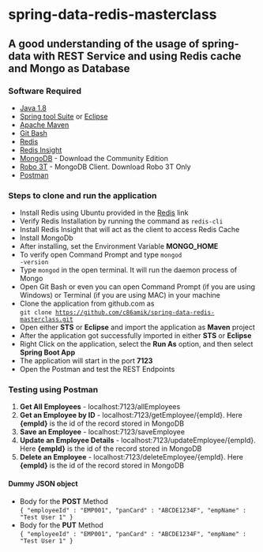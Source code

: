 # spring-data-redis-masterclass

## A good understanding of the usage of spring-data with REST Service and using Redis cache and Mongo as Database

### Software Required
* [Java 1.8](https://www.oracle.com/in/java/technologies/javase/javase8-archive-downloads.html)
* [Spring tool Suite](https://spring.io/tools) or [Eclipse](https://www.eclipse.org/downloads/packages/)
* [Apache Maven](https://maven.apache.org/download.cgi)
* [Git Bash](https://git-scm.com/downloads)
* [Redis](https://redis.io/blog/install-redis-windows-11/)
* [Redis Insight](https://redis.io/insight/)
* [MongoDB](https://www.mongodb.com/try/download/community) - Download the Community Edition
* [Robo 3T](https://robomongo.org/download) - MongoDB Client. Download Robo 3T Only
* [Postman](https://www.postman.com/downloads/)

### Steps to clone and run the application
* Install Redis using Ubuntu provided in the [Redis](https://redis.io/blog/install-redis-windows-11/) link
* Verify Redis Installation by running the command as <code>redis-cli</code>
* Install Redis Insight that will act as the client to access Redis Cache
* Install MongoDb
* After installing, set the Environment Variable <strong>MONGO_HOME</strong>
* To verify open Command Prompt and type <code>mongod -version</code>
* Type <code>mongod</code> in the open terminal. It will run the daemon process of Mongo
* Open Git Bash or even you can open Command Prompt (if you are using Windows) or Terminal (if you are using MAC) in your machine
* Clone the application from github.com as   
<code>git clone https://github.com/c86amik/spring-data-redis-masterclass.git</code>
* Open either <strong>STS</strong> or <strong>Eclipse</strong> and import the application as <strong>Maven</strong> project
* After the application got successfully imported in either <strong>STS</strong> or <strong>Eclipse</strong>
* Right Click on the application, select the <strong>Run As</strong> option, and then select <strong>Spring Boot App</strong>
* The application will start in the port <strong>7123</strong>
* Open the Postman and test the REST Endpoints

### Testing using Postman
<ol>
<li><strong>Get All Employees</strong> - localhost:7123/allEmployees</li>
<li><strong>Get an Employee by ID</strong> - localhost:7123/getEmployee/{empId}. Here <strong>{empId}</strong> is the id of the record stored in MongoDB</li>
<li><strong>Save an Employee</strong> - localhost:7123/saveEmployee</li>
<li><strong>Update an Employee Details</strong> - localhost:7123/updateEmployee/{empId}. Here <strong>{empId}</strong> is the id of the record stored in MongoDB</li>
<li><strong>Delete an Employee</strong> - localhost:7123/deleteEmployee/{empId}. Here <strong>{empId}</strong> is the id of the record stored in MongoDB</li>
</ol>

#### Dummy JSON object
* Body for the <strong>POST</strong> Method   
<code>{
	"employeeId" : "EMP001",
	"panCard" : "ABCDE1234F",
	"empName" : "Test User 1"
}</code>
* Body for the <strong>PUT</strong> Method   
<code>{
	"employeeId" : "EMP001",
	"panCard" : "ABCDE1234F",
	"empName" : "Test User 1"
}</code>